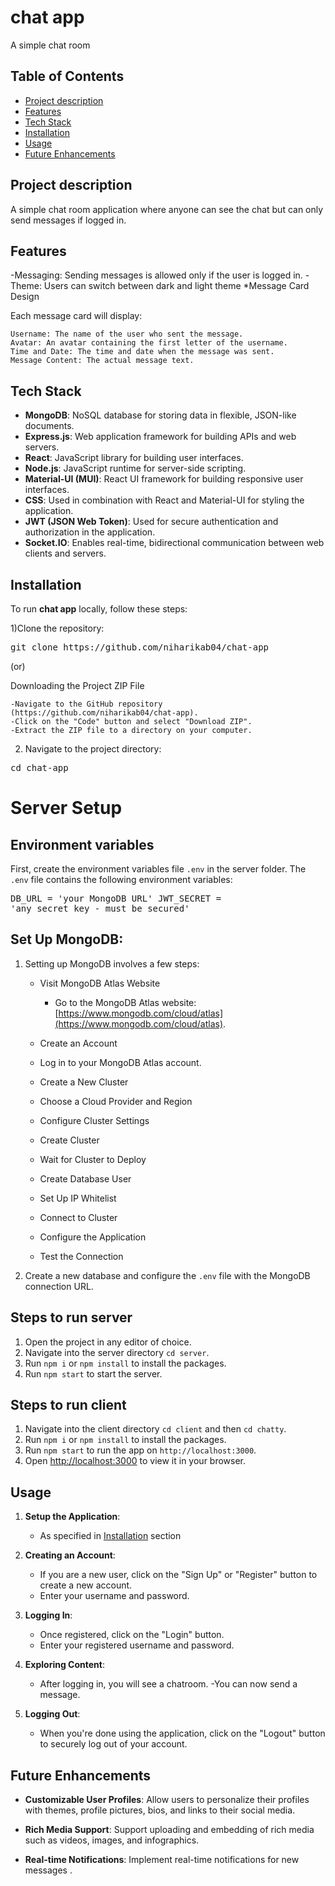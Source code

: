# chat app

A simple chat room 
## Table of Contents

- [Project description](#project-description)
- [Features](#features) 
- [Tech Stack](#tech-stack)
- [Installation](#installation)
- [Usage](#usage)
- [Future Enhancements](#future-enhancements)


## Project description
A simple chat room application where anyone can see the chat but can only send messages if logged in.

## Features

-Messaging: Sending messages is allowed only if the user is logged in.
-Theme: Users can switch between dark and light theme
*Message Card Design

Each message card will display:

    Username: The name of the user who sent the message.
    Avatar: An avatar containing the first letter of the username.
    Time and Date: The time and date when the message was sent.
    Message Content: The actual message text.

## Tech Stack
 
- **MongoDB**: NoSQL database for storing data in flexible, JSON-like documents.
- **Express.js**: Web application framework for building APIs and web servers.
- **React**: JavaScript library for building user interfaces.
- **Node.js**: JavaScript runtime for server-side scripting.
- **Material-UI (MUI)**: React UI framework for building responsive user interfaces.
- **CSS**: Used in combination with React and Material-UI for styling the application.
- **JWT (JSON Web Token)**: Used for secure authentication and authorization in the application.
- **Socket.IO**: Enables real-time, bidirectional communication between web clients and servers.

## Installation

To run **chat app** locally, follow these steps:

1)Clone the repository:
   
   <pre>git clone https://github.com/niharikab04/chat-app</pre>
   
  (or)

  Downloading the Project ZIP File

    -Navigate to the GitHub repository (https://github.com/niharikab04/chat-app).
    -Click on the "Code" button and select "Download ZIP".
    -Extract the ZIP file to a directory on your computer.
   
 2) Navigate to the project directory:

   <pre>cd chat-app</pre>

# Server Setup

## Environment variables
First, create the environment variables file `.env` in the server folder. The `.env` file contains the following environment variables:
     <pre>DB_URL = 'your MongoDB URL'
      JWT_SECRET = 'any secret key - must be secured'</pre>


## Set Up MongoDB:

1. Setting up MongoDB involves a few steps:
    - Visit MongoDB Atlas Website
        - Go to the MongoDB Atlas website: [https://www.mongodb.com/cloud/atlas](https://www.mongodb.com/cloud/atlas).

    - Create an Account
    - Log in to your MongoDB Atlas account.
    - Create a New Cluster
    - Choose a Cloud Provider and Region
    - Configure Cluster Settings
    - Create Cluster
    - Wait for Cluster to Deploy
    - Create Database User
    - Set Up IP Whitelist
    - Connect to Cluster
    - Configure the Application
    - Test the Connection
2. Create a new database and configure the `.env` file with the MongoDB connection URL.
   
## Steps to run server

1. Open the project in any editor of choice.
2. Navigate into the server directory `cd server`.
3. Run `npm i` or `npm install` to install the packages.
4. Run `npm start` to start the server.



## Steps to run client

1. Navigate into the client directory `cd client` and then `cd chatty`.
2. Run `npm i` or `npm install` to install the packages.
3. Run `npm start` to run the app on `http://localhost:3000`.
4. Open [http://localhost:3000](http://localhost:3000) to view it in your browser.

## Usage

1. **Setup the Application**:
   - As specified in [Installation](#installation) section

2. **Creating an Account**:
   - If you are a new user, click on the "Sign Up" or "Register" button to create a new account.
   - Enter your username and password.

3. **Logging In**:
   - Once registered, click on the "Login" button.
   - Enter your registered username and password.

4. **Exploring Content**:
   - After logging in, you will see a chatroom.
   -You can now send a message.

5. **Logging Out**:
   - When you're done using the application, click on the "Logout" button to securely log out of your account.

## Future Enhancements

- **Customizable User Profiles**: Allow users to personalize their profiles with themes, profile pictures, bios, and links to their social media.

- **Rich Media Support**: Support uploading and embedding of rich media such as videos, images, and infographics.
  
- **Real-time Notifications**: Implement real-time notifications for new messages .


